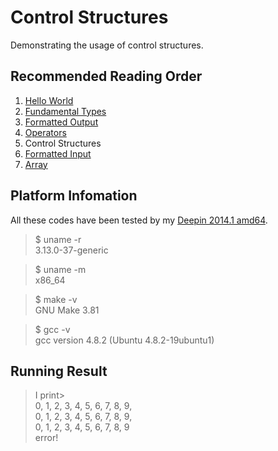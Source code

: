 # Control Structures

Demonstrating the usage of control structures.

##	Recommended Reading Order

1.	[Hello World][hello]
2.	[Fundamental Types][types]
3.	[Formatted Output][wprintf]
4.	[Operators][operators]
5.	Control Structures
6.	[Formatted Input][wscanf]
7.	[Array][array]

##	Platform Infomation

All these codes have been tested by my [Deepin 2014.1 amd64][deepin].

>	$ uname -r  
>	3.13.0-37-generic

>	$ uname -m  
>	x86_64

>	$ make -v  
>	GNU Make 3.81

>	$ gcc -v  
>	gcc version 4.8.2 (Ubuntu 4.8.2-19ubuntu1) 

##	Running Result

>	I print>	
>	0, 1, 2, 3, 4, 5, 6, 7, 8, 9,  
>	0, 1, 2, 3, 4, 5, 6, 7, 8, 9,   
>	0, 1, 2, 3, 4, 5, 6, 7, 8, 9    
>	error!  


[hello]: https://github.com/Rholais/LearnC/tree/master/hello "LearnC/hello at master"
[types]: https://github.com/Rholais/LearnC/tree/master/types "LearnC/types at master"
[wprintf]: https://github.com/Rholais/LearnC/tree/master/wprintf "LearnC/wprintf at master"
[operators]: https://github.com/Rholais/LearnC/tree/master/operators "LearnC/operators at master"
[ctrl]: https://github.com/Rholais/LearnC/tree/master/ctrl-structures "LearnC/ctrl-structures at master"
[wscanf]: https://github.com/Rholais/LearnC/tree/master/wscanf "LearnC/wscanf at master"
[array]:  https://github.com/Rholais/LearnC/tree/master/array "LearnC/array at master"

[deepin]: http://cdimage.linuxdeepin.com/releases/2014.1/deepin_2014.1_amd64.iso "deepin_2014.1_amd64.iso"
